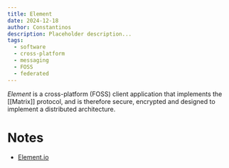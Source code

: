 ```yaml
---
title: Element
date: 2024-12-18
author: Constantinos
description: Placeholder description...
tags:
  - software
  - cross-platform
  - messaging 
  - FOSS
  - federated
---
```


*Element* is a cross-platform (FOSS) client application that implements the [[Matrix]] protocol, and is therefore secure, encrypted and designed to implement a distributed architecture. 
# Notes
- [Element.io](https://element.io/)